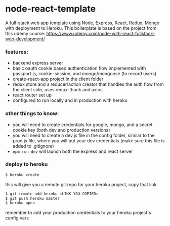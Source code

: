 # node-react-template
A full-stack web app template using Node, Express, React, Redux, Mongo with deployment to Heroku. This boilerplate is based on the project from this udemy course: https://www.udemy.com/node-with-react-fullstack-web-development/

### features:
* backend express server
* basic oauth cookie based authentication flow implemented with passport.js, cookie-session, and mongo/mongoose (to record users) 
* create-react-app project in the client folder
* redux store and a reducer/action creator that handles the auth flow from the client side, uses redux-thunk and axios
* react router set up
* configured to run locally and in production with heroku

### other things to know:
* you will need to create credentials for google, mongo, and a secret cookie key (both dev and production versions)
* you will need to create a dev.js file in the config folder, similar to the prod.js file, where you will put your dev credentials (make sure this file is added to .gitignore)
* ```npm run dev``` will launch both the express and react server

### deploy to heroku
```bash
$ heroku create
```
this will give you a remote git repo for your heroku project, copy that link.
```bash
$ git remote add heroku <LINK YOU COPIED>
$ git push heroku master
$ heroku open
```
remember to add your production credentials to your heroku project's config vars
